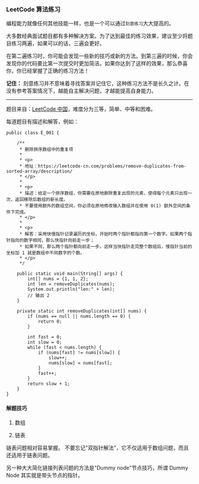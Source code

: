 ### LeetCode 算法练习

编程能力就像任何其他技能一样，也是一个可以通过`刻意练习`大大提高的。

大多数经典面试题目都有多种解决方案。为了达到最佳的练习效果，建议至少将题目练习两遍，如果可以的话，三遍会更好。

在第二遍练习时，你可能会发现一些新的技巧或新的方法。到第三遍的时候，你会发现你的代码要比第一次提交时更加简洁。如果你达到了这样的效果，那么恭喜你，你已经掌握了正确的练习方法！

**记住：** 刻意练习并不意味着寻找答案并记住它，这种练习方法不是长久之计。在没有参考答案情况下，越能自主解决问题，才越能提高自身能力。

----

题目来自：[LeetCode 中国](https://leetcode-cn.com/)，难度分为三等，简单、中等和困难。

每道题目有描述和解答，例如：

```
public class E_001 {

    /**
     * 删除排序数组中的重复项
     *
     * <p>
     * 地址：https://leetcode-cn.com/problems/remove-duplicates-from-sorted-array/description/
     * </p>
     *
     * <p>
     * 描述：给定一个排序数组，你需要在原地删除重复出现的元素，使得每个元素只出现一次，返回移除后数组的新长度。
     * 不要使用额外的数组空间，你必须在原地修改输入数组并在使用 O(1) 额外空间的条件下完成。
     * </p>
     *
     * <p>
     * 解答：采用快慢指针记录遍历的坐标，开始时两个指针都指向第一个数字。如果两个指针指向的数字相同，那么快指针向前走一步；
     * 如果不同，那么两个指针都向前走一步。这样当快指针走完整个数组后，慢指针当前的坐标加 1 就是数组中不同数字的个数。
     * </p>
     */

    public static void main(String[] args) {
        int[] nums = {1, 1, 2};
        int len = removeDuplicates(nums);
        System.out.println("len:" + len);
        // 输出 2
    }

    private static int removeDuplicates(int[] nums) {
        if (nums == null || nums.length == 0) {
            return 0;
        }

        int fast = 0;
        int slow = 0;
        while (fast < nums.length) {
            if (nums[fast] != nums[slow]) {
                slow++;
                nums[slow] = nums[fast];
            }
            fast++;
        }
        return slow + 1;
    }
}
```

#### 解题技巧

1. 数组

2. 链表

链表问题相对容易掌握。 不要忘记"双指针解法"，它不仅适用于数组问题，而且还适用于链表问题。

另一种大大简化链接列表问题的方法是"Dummy node"节点技巧，所谓 Dummy Node 其实就是带头节点的指针。
